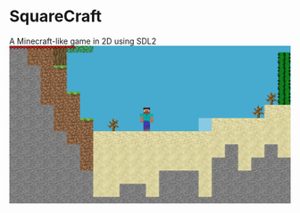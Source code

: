 # SquareCraft
A Minecraft-like game in 2D using SDL2
![image](https://raw.githubusercontent.com/AdamYuan/SquareCraft/master/screenshot/1.jpg)
